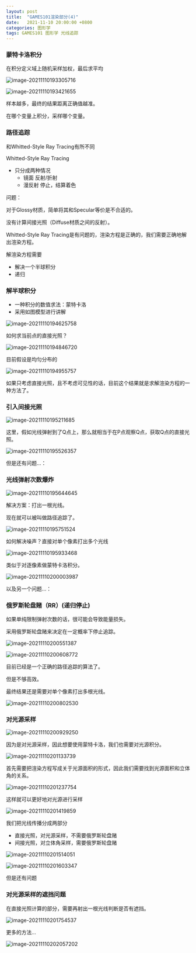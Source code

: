 ```yaml
---
layout: post
title:  "GAMES101渲染部分(4)"
date:   2021-11-10 20:00:00 +0800
categories: 图形学
tags: GAMES101 图形学 光线追踪
---
```


### 蒙特卡洛积分



在积分定义域上随机采样加权，最后求平均

![image-20211110193305716](/img/2021-11-10-GAMES101渲染部分【四】/image-20211110193305716.png)

![image-20211110193421655](/img/2021-11-10-GAMES101渲染部分【四】/image-20211110193421655.png)



样本越多，最终的结果距离正确值越准。

在哪个变量上积分，采样哪个变量。



### 路径追踪

和Whitted-Style Ray Tracing有所不同

Whitted-Style Ray Tracing

- 只分成两种情况
  - 镜面      反射/折射
  - 漫反射  停止，结算着色



问题：

对于Glossy材质，简单将其和Specular等价是不合适的。

没有计算间接光照（Diffuse材质之间的反射）。



Whitted-Style Ray Tracing是有问题的，渲染方程是正确的，我们需要正确地解出渲染方程。



解渲染方程需要

- 解决一个半球积分
- 递归



### 解半球积分

- 一种积分的数值求法：蒙特卡洛
- 采用如图模型进行讲解

![image-20211110194625758](/img/2021-11-10-GAMES101渲染部分【四】/image-20211110194625758.png)

如何求当前点的直接光照？

![image-20211110194846720](/img/2021-11-10-GAMES101渲染部分【四】/image-20211110194846720.png)

目前假设是均匀分布的

![image-20211110194955757](/img/2021-11-10-GAMES101渲染部分【四】/image-20211110194955757.png)

如果只考虑直接光照，且不考虑可见性的话，目前这个结果就是求解渲染方程的一种方法了。



### 引入间接光照

![image-20211110195211685](/img/2021-11-10-GAMES101渲染部分【四】/image-20211110195211685.png)

这里，假如光线弹射到了Q点上，那么就相当于在P点观察Q点，获取Q点的直接光照。

![image-20211110195526357](/img/2021-11-10-GAMES101渲染部分【四】/image-20211110195526357.png)

但是还有问题...：

### 光线弹射次数爆炸

![image-20211110195644645](/img/2021-11-10-GAMES101渲染部分【四】/image-20211110195644645.png)

解决方案：打出一根光线。

现在就可以被叫做路径追踪了。

![image-20211110195751524](/img/2021-11-10-GAMES101渲染部分【四】/image-20211110195751524.png)

如何解决噪声？直接对单个像素打出多个光线

![image-20211110195933468](/img/2021-11-10-GAMES101渲染部分【四】/image-20211110195933468.png)

类似于对逐像素做蒙特卡洛积分。

![image-20211110200003987](/img/2021-11-10-GAMES101渲染部分【四】/image-20211110200003987.png)



以及另一个问题...：

### 俄罗斯轮盘赌（RR）(递归停止)

如果单纯限制弹射次数的话，很可能会导致能量损失。

采用俄罗斯轮盘赌来决定在一定概率下停止追踪。

![image-20211110200551387](/img/2021-11-10-GAMES101渲染部分【四】/image-20211110200551387.png)

![image-20211110200608772](/img/2021-11-10-GAMES101渲染部分【四】/image-20211110200608772.png)



目前已经是一个正确的路径追踪的算法了。

但是不够高效。



最终结果还是需要对单个像素打出多根光线。

![image-20211110200802530](/img/2021-11-10-GAMES101渲染部分【四】/image-20211110200802530.png)



### 对光源采样

![image-20211110200929250](/img/2021-11-10-GAMES101渲染部分【四】/image-20211110200929250.png)

因为是对光源采样，因此想要使用蒙特卡洛，我们也需要对光源积分。

![image-20211110201133739](/img/2021-11-10-GAMES101渲染部分【四】/image-20211110201133739.png)

首先需要把渲染方程写成关于光源面积的形式，因此我们需要找到光源面积和立体角的关系。

![image-20211110201237754](/img/2021-11-10-GAMES101渲染部分【四】/image-20211110201237754.png)

这样就可以更好地对光源进行采样

![image-20211110201419859](/img/2021-11-10-GAMES101渲染部分【四】/image-20211110201419859.png)



我们把光线传播分成两部分

- 直接光照，对光源采样，不需要俄罗斯轮盘赌
- 间接光照，对立体角采样，需要俄罗斯轮盘赌

![image-20211110201514051](/img/2021-11-10-GAMES101渲染部分【四】/image-20211110201514051.png)

![image-20211110201603347](/img/2021-11-10-GAMES101渲染部分【四】/image-20211110201603347.png)



但是还有问题

### 对光源采样的遮挡问题

在直接光照计算的部分，需要再射出一根光线判断是否有遮挡。

![image-20211110201754537](/img/2021-11-10-GAMES101渲染部分【四】/image-20211110201754537.png)



更多的方法...

![image-20211110202057202](/img/2021-11-10-GAMES101渲染部分【四】/image-20211110202057202.png)

